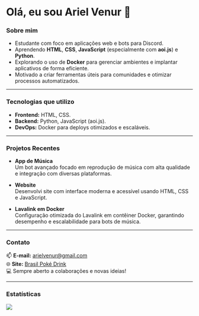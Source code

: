 # Olá, eu sou Ariel Venur 👋

### Sobre mim
- Estudante com foco em aplicações web e bots para Discord.  
- Aprendendo **HTML**, **CSS**, **JavaScript** (especialmente com **aoi.js**) e **Python**.  
- Explorando o uso de **Docker** para gerenciar ambientes e implantar aplicativos de forma eficiente.  
- Motivado a criar ferramentas úteis para comunidades e otimizar processos automatizados.

---

### Tecnologias que utilizo
- **Frontend:** HTML, CSS.
- **Backend:** Python, JavaScript (aoi.js).
- **DevOps:** Docker para deploys otimizados e escaláveis.

---

### Projetos Recentes
- **App de Música**  
  Um bot avançado focado em reprodução de música com alta qualidade e integração com diversas plataformas.

- **Website**  
  Desenvolvi site com interface moderna e acessível usando HTML, CSS e JavaScript.

- **Lavalink em Docker**  
  Configuração otimizada do Lavalink em contêiner Docker, garantindo desempenho e escalabilidade para bots de música.

---

### Contato
📫 **E-mail:** arielvenur@gmail.com  
🌐 **Site:** [Brasil Poké Drink](https://dcserver.link/brasilpokedrink)  
💻 Sempre aberto a colaborações e novas ideias!

---

### Estatísticas
[![](https://visitcount.itsvg.in/api?id=SeuUsuario&label=Profile%20Views&color=4&icon=7&pretty=true)](https://visitcount.itsvg.in)
